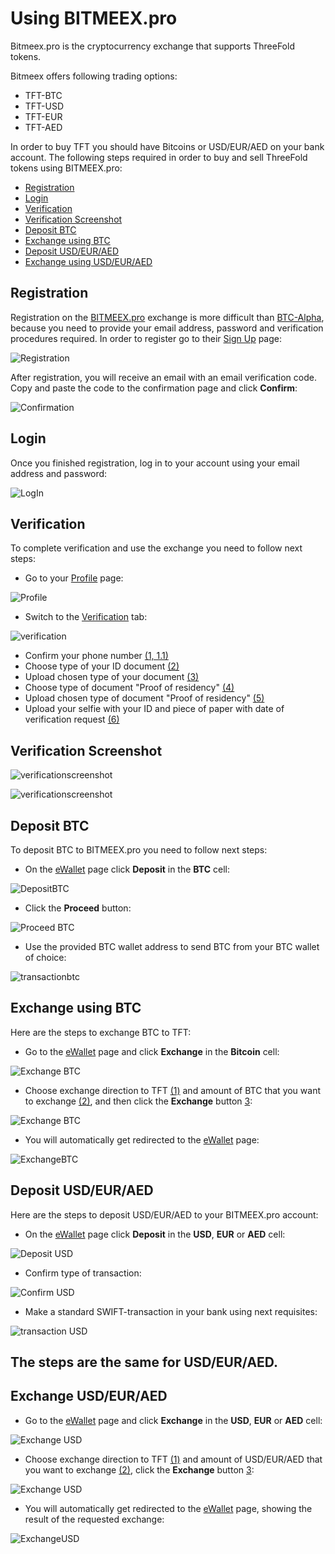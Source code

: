 # Using BITMEEX.pro

Bitmeex.pro is the cryptocurrency exchange that supports ThreeFold tokens.
 
Bitmeex offers following trading options: 
- TFT-BTC
- TFT-USD
- TFT-EUR
- TFT-AED

In order to buy TFT you should have Bitcoins or USD/EUR/AED on your bank account.
The following steps required in order to buy and sell ThreeFold tokens using BITMEEX.pro:
- [Registration](#registration)
- [Login](#login)
- [Verification](#verification)
- [Verification Screenshot](#verificationscreenshot)
- [Deposit BTC](#deposit-btc)
- [Exchange using BTC](#exchangebtc)
- [Deposit USD/EUR/AED](#buy-tft)
- [Exchange using USD/EUR/AED](#exchangeusd)

<a id='registration'></a>

## Registration
 
Registration on the [BITMEEX.pro](http://bitmeex.pro) exchange is more difficult than [BTC-Alpha](../how_to_buy/btc-alpha.md), because you need to provide your email address, password and verification procedures required.
In order to register go to their [Sign Up](https://my.bitmeex.pro/registration) page:

![Registration](../img/bitmeex-1-registration.png)
 
After registration, you will receive an email with an email verification code. Copy and paste the code to the confirmation page and click **Confirm**:

![Confirmation](../img/bitmeex-2-confirmation.png)

<a id='login'></a>
 
## Login
 
Once you finished registration, log in to your account using your email address and password:

![LogIn](../img/bitmeex-3-login.png)

<a id='verification'></a>

## Verification

To complete verification and use the exchange you need to follow next steps:

- Go to your [Profile](https://my.bitmeex.pro/profile) page:

![Profile](../img/bitmeex-4-profile.png)

- Switch to the [Verification](https://my.bitmeex.pro/documents) tab:

![verification](../img/bitmeex-5-verification-tab.png)

- Confirm your phone number [(1, 1.1)](#verificationscreenshot)
- Choose type of your ID document [(2)](#verificationscreenshot)
- Upload chosen type of your document [(3)](#verificationscreenshot)
- Choose type of document "Proof of residency" [(4)](#verificationscreenshot)
- Upload chosen type of document "Proof of residency" [(5)](#verificationscreenshot)
- Upload your selfie with your ID and piece of paper with date of verification request [(6)](#verificationscreenshot)

<a id='verificationscreenshot'></a>

## Verification Screenshot

![verificationscreenshot](../img/bitmeex-6-verification.png)

![verificationscreenshot](../img/bitmeex-6b-number-verification.png)

<a id='deposit-btc'></a>

## Deposit BTC

To deposit BTC to BITMEEX.pro you need to follow next steps:

- On the [eWallet](https://my.bitmeex.pro/account) page click **Deposit** in the **BTC** cell:

![DepositBTC](../img/bitmeex-7-bitcoin-deposit.png)

- Click the **Proceed** button:

![Proceed BTC](../img/bitmeex-8-bitcoin-confirmation.png)

- Use the provided BTC wallet address to send BTC from your BTC wallet of choice:

![transactionbtc](../img/bitmeex-9-bitcoin-sending.png)

<a id='exchangebtc'></a>

## Exchange using BTC

Here are the steps to exchange BTC to TFT:

- Go to the [eWallet](https://my.bitmeex.pro/account) page and click **Exchange** in the **Bitcoin** cell:

![Exchange BTC](../img/bitmeex-10-bitcoin-exchange.png)

- Choose exchange direction to TFT [(1)]() and amount of BTC that you want to exchange [(2)](), and then click the **Exchange** button [3]():

![Exchange BTC](../img/bitmeex-11-bitcoin-exchange.png)

- You will automatically get redirected to the [eWallet](https://my.bitmeex.pro/account) page:

![ExchangeBTC](../img/bitmeex-11b-bitcoin-exchange.png)

<a id='buy-tft'></a>

## Deposit USD/EUR/AED

Here are the steps to deposit USD/EUR/AED to your BITMEEX.pro account:

- On the [eWallet](https://my.bitmeex.pro/account) page click **Deposit** in the **USD**, **EUR** or **AED** cell:

![Deposit USD](../img/bitmeex-12-usd-deposit.png)

- Confirm type of transaction:

![Confirm USD](../img/bitmeex-13-usd-proceed.png)

- Make a standard SWIFT-transaction in your bank using next requisites:

![transaction USD](../img/bitmeex-14-usd-bank-data.png)

## The steps are the same for USD/EUR/AED.

<a id='exchangeusd'></a>

## Exchange USD/EUR/AED

- Go to the [eWallet](https://my.bitmeex.pro/account) page and click **Exchange** in the **USD**, **EUR** or **AED** cell:

![Exchange USD](../img/bitmeex-15-usd-exchange.png)

- Choose exchange direction to TFT [(1)]() and amount of USD/EUR/AED that you want to exchange [(2)](), click the **Exchange** button [3]():

![Exchange USD](../img/bitmeex-16-usd-exchange.png)

- You will automatically get redirected to the [eWallet](https://my.bitmeex.pro/account) page, showing the result of the requested exchange:

![ExchangeUSD](../img/bitmeex-17-usd-final.png)
